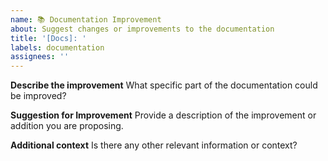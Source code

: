 ```yaml
---
name: 📚 Documentation Improvement
about: Suggest changes or improvements to the documentation
title: '[Docs]: '
labels: documentation
assignees: ''
---
```


**Describe the improvement**
What specific part of the documentation could be improved?

**Suggestion for Improvement**
Provide a description of the improvement or addition you are proposing.

**Additional context**
Is there any other relevant information or context?
